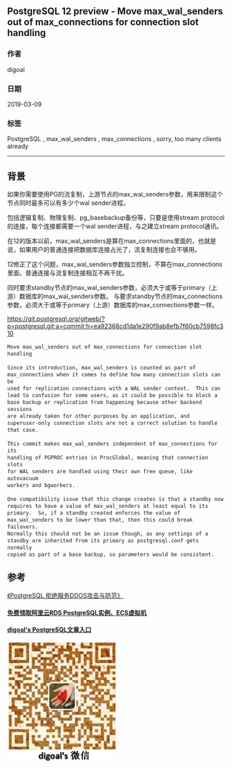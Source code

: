 ## PostgreSQL 12 preview - Move max_wal_senders out of max_connections for connection slot handling  
                            
### 作者                            
digoal                            
                            
### 日期                            
2019-03-09                            
                            
### 标签                            
PostgreSQL , max_wal_senders , max_connections , sorry, too many clients already  
                        
----                      
                        
## 背景       
如果你需要使用PG的流复制，上游节点的max_wal_senders参数，用来限制这个节点同时最多可以有多少个wal sender进程。  
  
包括逻辑复制、物理复制、pg_basebackup备份等，只要是使用stream protocol的连接，每个连接都需要一个wal sender进程，与之建立stream protocol通讯。  
  
在12的版本以前，max_wal_senders是算在max_connections里面的，也就是说，如果用户的普通连接把数据库连接占光了，流复制连接也会不够用。  
  
12修正了这个问题，max_wal_senders参数独立控制，不算在max_connections里面。普通连接与流复制连接相互不再干扰。  
  
同时要求standby节点的max_wal_senders参数，必须大于或等于primary（上游）数据库的max_wal_senders参数。 与要求standby节点的max_connections参数，必须大于或等于primary（上游）数据库的max_connections参数一样。  
  
  
https://git.postgresql.org/gitweb/?p=postgresql.git;a=commit;h=ea92368cd1da1e290f9ab8efb7f60cb7598fc310  
  
```  
Move max_wal_senders out of max_connections for connection slot handling  
  
Since its introduction, max_wal_senders is counted as part of  
max_connections when it comes to define how many connection slots can be  
used for replication connections with a WAL sender context.  This can  
lead to confusion for some users, as it could be possible to block a  
base backup or replication from happening because other backend sessions  
are already taken for other purposes by an application, and  
superuser-only connection slots are not a correct solution to handle  
that case.  
  
This commit makes max_wal_senders independent of max_connections for its  
handling of PGPROC entries in ProcGlobal, meaning that connection slots  
for WAL senders are handled using their own free queue, like autovacuum  
workers and bgworkers.  
  
One compatibility issue that this change creates is that a standby now  
requires to have a value of max_wal_senders at least equal to its  
primary.  So, if a standby created enforces the value of  
max_wal_senders to be lower than that, then this could break failovers.  
Normally this should not be an issue though, as any settings of a  
standby are inherited from its primary as postgresql.conf gets normally  
copied as part of a base backup, so parameters would be consistent.  
```  
    
## 参考
  
[《PostgreSQL 拒绝服务DDOS攻击与防范》](../201812/20181202_03.md)  
  
  
  
  
  
  
  
  
  
  
#### [免费领取阿里云RDS PostgreSQL实例、ECS虚拟机](https://free.aliyun.com/ "57258f76c37864c6e6d23383d05714ea")
  
  
#### [digoal's PostgreSQL文章入口](https://github.com/digoal/blog/blob/master/README.md "22709685feb7cab07d30f30387f0a9ae")
  
  
![digoal's weixin](../pic/digoal_weixin.jpg "f7ad92eeba24523fd47a6e1a0e691b59")
  
  
  
  
  
  
  
